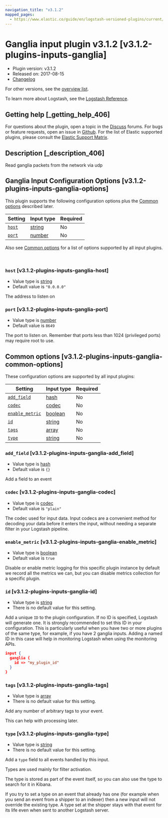 ```yaml
---
navigation_title: "v3.1.2"
mapped_pages:
  - https://www.elastic.co/guide/en/logstash-versioned-plugins/current/v3.1.2-plugins-inputs-ganglia.html
---
```


# Ganglia input plugin v3.1.2 [v3.1.2-plugins-inputs-ganglia]


* Plugin version: v3.1.2
* Released on: 2017-08-15
* [Changelog](https://github.com/logstash-plugins/logstash-input-ganglia/blob/v3.1.2/CHANGELOG.md)

For other versions, see the [overview list](input-ganglia-index.md).

To learn more about Logstash, see the [Logstash Reference](logstash://reference/index.md).

## Getting help [_getting_help_406]

For questions about the plugin, open a topic in the [Discuss](http://discuss.elastic.co) forums. For bugs or feature requests, open an issue in [Github](https://github.com/logstash-plugins/logstash-input-ganglia). For the list of Elastic supported plugins, please consult the [Elastic Support Matrix](https://www.elastic.co/support/matrix#matrix_logstash_plugins).


## Description [_description_406]

Read ganglia packets from the network via udp


## Ganglia Input Configuration Options [v3.1.2-plugins-inputs-ganglia-options]

This plugin supports the following configuration options plus the [Common options](v3-1-2-plugins-inputs-ganglia.md#v3.1.2-plugins-inputs-ganglia-common-options) described later.

| Setting | Input type | Required |
| --- | --- | --- |
| [`host`](v3-1-2-plugins-inputs-ganglia.md#v3.1.2-plugins-inputs-ganglia-host) | [string](logstash://reference/configuration-file-structure.md#string) | No |
| [`port`](v3-1-2-plugins-inputs-ganglia.md#v3.1.2-plugins-inputs-ganglia-port) | [number](logstash://reference/configuration-file-structure.md#number) | No |

Also see [Common options](v3-1-2-plugins-inputs-ganglia.md#v3.1.2-plugins-inputs-ganglia-common-options) for a list of options supported by all input plugins.

 

### `host` [v3.1.2-plugins-inputs-ganglia-host]

* Value type is [string](logstash://reference/configuration-file-structure.md#string)
* Default value is `"0.0.0.0"`

The address to listen on


### `port` [v3.1.2-plugins-inputs-ganglia-port]

* Value type is [number](logstash://reference/configuration-file-structure.md#number)
* Default value is `8649`

The port to listen on. Remember that ports less than 1024 (privileged ports) may require root to use.



## Common options [v3.1.2-plugins-inputs-ganglia-common-options]

These configuration options are supported by all input plugins:

| Setting | Input type | Required |
| --- | --- | --- |
| [`add_field`](v3-1-2-plugins-inputs-ganglia.md#v3.1.2-plugins-inputs-ganglia-add_field) | [hash](logstash://reference/configuration-file-structure.md#hash) | No |
| [`codec`](v3-1-2-plugins-inputs-ganglia.md#v3.1.2-plugins-inputs-ganglia-codec) | [codec](logstash://reference/configuration-file-structure.md#codec) | No |
| [`enable_metric`](v3-1-2-plugins-inputs-ganglia.md#v3.1.2-plugins-inputs-ganglia-enable_metric) | [boolean](logstash://reference/configuration-file-structure.md#boolean) | No |
| [`id`](v3-1-2-plugins-inputs-ganglia.md#v3.1.2-plugins-inputs-ganglia-id) | [string](logstash://reference/configuration-file-structure.md#string) | No |
| [`tags`](v3-1-2-plugins-inputs-ganglia.md#v3.1.2-plugins-inputs-ganglia-tags) | [array](logstash://reference/configuration-file-structure.md#array) | No |
| [`type`](v3-1-2-plugins-inputs-ganglia.md#v3.1.2-plugins-inputs-ganglia-type) | [string](logstash://reference/configuration-file-structure.md#string) | No |

### `add_field` [v3.1.2-plugins-inputs-ganglia-add_field]

* Value type is [hash](logstash://reference/configuration-file-structure.md#hash)
* Default value is `{}`

Add a field to an event


### `codec` [v3.1.2-plugins-inputs-ganglia-codec]

* Value type is [codec](logstash://reference/configuration-file-structure.md#codec)
* Default value is `"plain"`

The codec used for input data. Input codecs are a convenient method for decoding your data before it enters the input, without needing a separate filter in your Logstash pipeline.


### `enable_metric` [v3.1.2-plugins-inputs-ganglia-enable_metric]

* Value type is [boolean](logstash://reference/configuration-file-structure.md#boolean)
* Default value is `true`

Disable or enable metric logging for this specific plugin instance by default we record all the metrics we can, but you can disable metrics collection for a specific plugin.


### `id` [v3.1.2-plugins-inputs-ganglia-id]

* Value type is [string](logstash://reference/configuration-file-structure.md#string)
* There is no default value for this setting.

Add a unique `ID` to the plugin configuration. If no ID is specified, Logstash will generate one. It is strongly recommended to set this ID in your configuration. This is particularly useful when you have two or more plugins of the same type, for example, if you have 2 ganglia inputs. Adding a named ID in this case will help in monitoring Logstash when using the monitoring APIs.

```json
input {
  ganglia {
    id => "my_plugin_id"
  }
}
```


### `tags` [v3.1.2-plugins-inputs-ganglia-tags]

* Value type is [array](logstash://reference/configuration-file-structure.md#array)
* There is no default value for this setting.

Add any number of arbitrary tags to your event.

This can help with processing later.


### `type` [v3.1.2-plugins-inputs-ganglia-type]

* Value type is [string](logstash://reference/configuration-file-structure.md#string)
* There is no default value for this setting.

Add a `type` field to all events handled by this input.

Types are used mainly for filter activation.

The type is stored as part of the event itself, so you can also use the type to search for it in Kibana.

If you try to set a type on an event that already has one (for example when you send an event from a shipper to an indexer) then a new input will not override the existing type. A type set at the shipper stays with that event for its life even when sent to another Logstash server.



